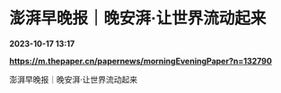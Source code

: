 # 澎湃早晚报｜晚安湃·让世界流动起来

**2023-10-17 13:17**

**https://m.thepaper.cn/papernews/morningEveningPaper?n=132790**

澎湃早晚报｜晚安湃·让世界流动起来